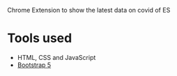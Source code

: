 Chrome Extension to show the latest data on covid of ES

# Tools used #
* HTML, CSS and JavaScript
* [Bootstrap 5](https://getbootstrap.com/docs/5.0/getting-started/introduction/)

